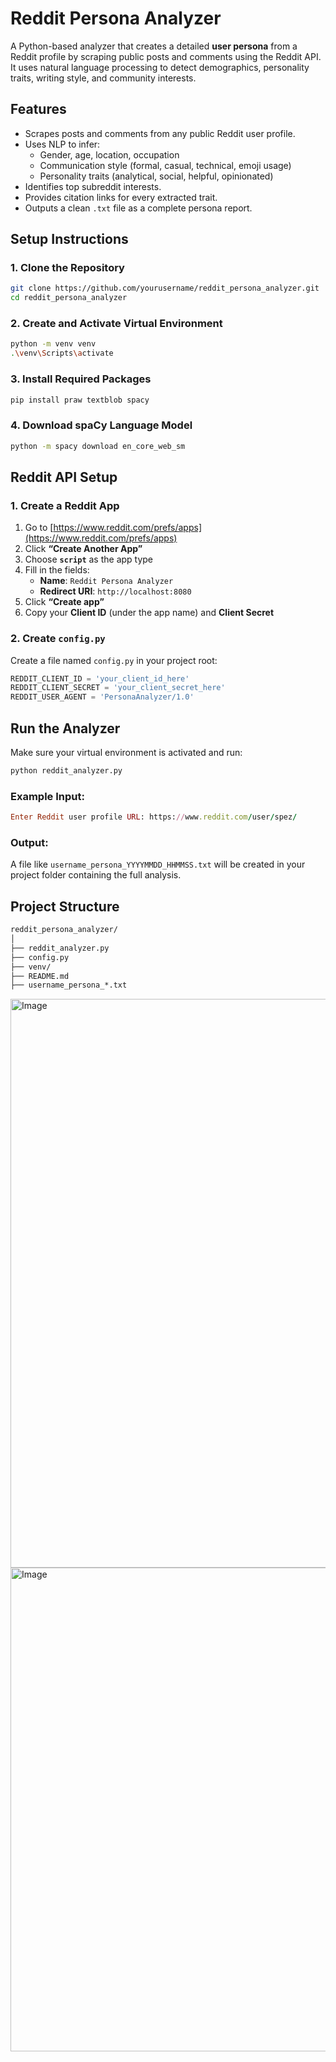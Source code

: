 

# Reddit Persona Analyzer 

A Python-based analyzer that creates a detailed **user persona** from a Reddit profile by scraping public posts and comments using the Reddit API. It uses natural language processing to detect demographics, personality traits, writing style, and community interests.


##  Features

- Scrapes posts and comments from any public Reddit user profile.
- Uses NLP to infer:
  - Gender, age, location, occupation
  - Communication style (formal, casual, technical, emoji usage)
  - Personality traits (analytical, social, helpful, opinionated)
- Identifies top subreddit interests.
- Provides citation links for every extracted trait.
- Outputs a clean `.txt` file as a complete persona report.


##  Setup Instructions

### 1. Clone the Repository

```bash
git clone https://github.com/yourusername/reddit_persona_analyzer.git
cd reddit_persona_analyzer
```

### 2. Create and Activate Virtual Environment
```bash
python -m venv venv
.\venv\Scripts\activate
```
### 3. Install Required Packages
```bash
pip install praw textblob spacy
```
### 4. Download spaCy Language Model
```bash
python -m spacy download en_core_web_sm
```

##  Reddit API Setup

### 1. Create a Reddit App

1. Go to [https://www.reddit.com/prefs/apps](https://www.reddit.com/prefs/apps)
2. Click **“Create Another App”**
3. Choose **`script`** as the app type
4. Fill in the fields:
   - **Name**: `Reddit Persona Analyzer`
   - **Redirect URI**: `http://localhost:8080`
5. Click **“Create app”**
6. Copy your **Client ID** (under the app name) and **Client Secret**


### 2. Create ```config.py```
Create a file named ```config.py``` in your project root:

```python
REDDIT_CLIENT_ID = 'your_client_id_here'
REDDIT_CLIENT_SECRET = 'your_client_secret_here'
REDDIT_USER_AGENT = 'PersonaAnalyzer/1.0'
```

## Run the Analyzer
Make sure your virtual environment is activated and run:

```bash
python reddit_analyzer.py
```
### Example Input:
```ruby
Enter Reddit user profile URL: https://www.reddit.com/user/spez/
```
### Output:
A file like ```username_persona_YYYYMMDD_HHMMSS.txt``` will be created in your project folder containing the full analysis.


## Project Structure
```graphql
reddit_persona_analyzer/
│
├── reddit_analyzer.py        
├── config.py                 
├── venv/                     
├── README.md                 
├── username_persona_*.txt    
```
<img width="1568" height="910" alt="Image" src="https://github.com/user-attachments/assets/224150cf-5c89-4038-83a1-b0600c7fe1c8" />

<img width="1462" height="774" alt="Image" src="https://github.com/user-attachments/assets/eebc6bf6-aced-42bf-8434-d961e85a23e0" />
